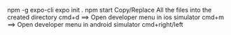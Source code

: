 npm -g expo-cli
expo init .
npm start
Copy/Replace All the files into the created directory
cmd+d ==> Open developer menu in ios simulator
cmd+m ==> Open developer menu in android simulator
cmd+right/left

